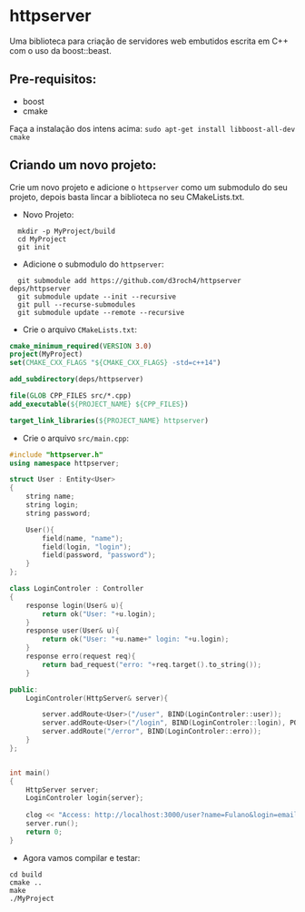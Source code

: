# httpserver
Uma biblioteca para criação de servidores web embutidos escrita em C++ com o uso da boost::beast.

## Pre-requisitos:
- boost
- cmake

Faça a instalação dos intens acima: `sudo apt-get install libboost-all-dev cmake`

## Criando um novo projeto:
Crie um novo projeto e adicione o `httpserver` como um submodulo do seu projeto, depois basta lincar a biblioteca no seu CMakeLists.txt.
- Novo Projeto:
```
  mkdir -p MyProject/build
  cd MyProject
  git init
```
- Adicione o submodulo do `httpserver`:
```
  git submodule add https://github.com/d3roch4/httpserver deps/httpserver
  git submodule update --init --recursive
  git pull --recurse-submodules
  git submodule update --remote --recursive
```
- Crie o arquivo `CMakeLists.txt`:
```cmake
cmake_minimum_required(VERSION 3.0)
project(MyProject)
set(CMAKE_CXX_FLAGS "${CMAKE_CXX_FLAGS} -std=c++14")

add_subdirectory(deps/httpserver)

file(GLOB CPP_FILES src/*.cpp)
add_executable(${PROJECT_NAME} ${CPP_FILES})

target_link_libraries(${PROJECT_NAME} httpserver)
```

- Crie o arquivo `src/main.cpp`:
```c++
#include "httpserver.h"
using namespace httpserver;

struct User : Entity<User>
{
    string name;
    string login;
    string password;

    User(){
        field(name, "name");
        field(login, "login");
        field(password, "password");
    }
};

class LoginControler : Controller
{
    response login(User& u){
        return ok("User: "+u.login);
    }
    response user(User& u){
        return ok("User: "+u.name+" login: "+u.login);
    }
    response erro(request req){
        return bad_request("erro: "+req.target().to_string());
    }

public:
    LoginControler(HttpServer& server){

        server.addRoute<User>("/user", BIND(LoginControler::user));
        server.addRoute<User>("/login", BIND(LoginControler::login), POST);
        server.addRoute("/error", BIND(LoginControler::erro));
    }
};


int main()
{
    HttpServer server;
    LoginControler login{server};
    
    clog << "Access: http://localhost:3000/user?name=Fulano&login=email@e.com" << endl;
    server.run();
    return 0;
}

```

- Agora vamos compilar e testar:
```
cd build
cmake ..
make
./MyProject
```
